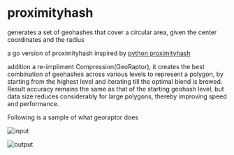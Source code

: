 # proximityhash
generates a set of geohashes that cover a circular area, given the center coordinates and the radius

a go version of proximityhash inspired by [python proximityhash](https://github.com/ashwin711/proximityhash)

addition a re-impliment Compression(GeoRaptor), it creates the best combination
of geohashes across various levels to represent a polygon, by starting from the
highest level and iterating till the optimal blend is brewed. Result accuracy
remains the same as that of the starting geohash level, but data size reduces
considerably for large polygons, thereby improving speed and performance.

Following is a sample of what georaptor does

![input](https://raw.github.com/ashwin711/georaptor/master/images/sgp_input.png)

![output](https://raw.github.com/ashwin711/georaptor/master/images/sgp_output.png)
